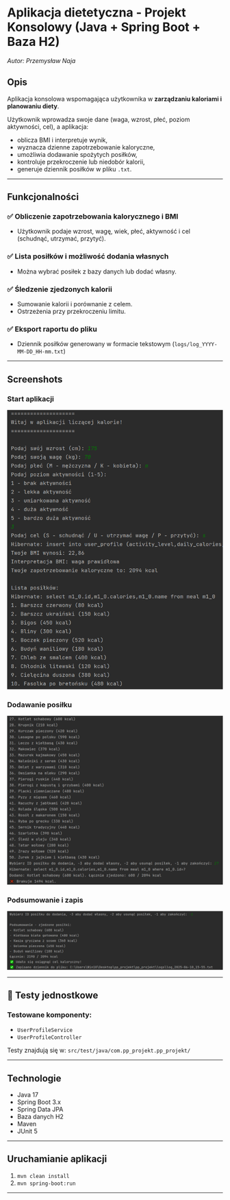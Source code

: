 # Aplikacja dietetyczna - Projekt Konsolowy (Java + Spring Boot + Baza H2)

_Autor: Przemysław Naja_

## Opis

Aplikacja konsolowa wspomagająca użytkownika w **zarządzaniu kaloriami i planowaniu diety**.

Użytkownik wprowadza swoje dane (waga, wzrost, płeć, poziom aktywności, cel), a aplikacja:
- oblicza BMI i interpretuje wynik,
- wyznacza dzienne zapotrzebowanie kaloryczne,
- umożliwia dodawanie spożytych posiłków,
- kontroluje przekroczenie lub niedobór kalorii,
- generuje dziennik posiłków w pliku `.txt`.

---

## Funkcjonalności

### ✅ Obliczenie zapotrzebowania kalorycznego i BMI
- Użytkownik podaje wzrost, wagę, wiek, płeć, aktywność i cel (schudnąć, utrzymać, przytyć).

### ✅ Lista posiłków i możliwość dodania własnych
- Można wybrać posiłek z bazy danych lub dodać własny.

### ✅ Śledzenie zjedzonych kalorii
- Sumowanie kalorii i porównanie z celem.
- Ostrzeżenia przy przekroczeniu limitu.

### ✅ Eksport raportu do pliku
- Dziennik posiłków generowany w formacie tekstowym (`logs/log_YYYY-MM-DD_HH-mm.txt`)

---

## Screenshots

### Start aplikacji
![Start](screenshots/Przechwytywanie.PNG)

### Dodawanie posiłku
![Dodaj posiłek](screenshots/Przechwytywanie2.PNG)

### Podsumowanie i zapis
![Zapis](screenshots/Przechwytywanie3.PNG)

---

## 🧪 Testy jednostkowe

### Testowane komponenty:
- `UserProfileService` 
- `UserProfileController`

Testy znajdują się w: `src/test/java/com.pp_projekt.pp_projekt/`

---

## Technologie

- Java 17
- Spring Boot 3.x
- Spring Data JPA
- Baza danych H2 
- Maven
- JUnit 5

---

## Uruchamianie aplikacji

1. `mvn clean install`
2. `mvn spring-boot:run`

---

